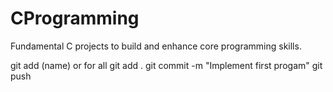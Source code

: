 # CProgramming
Fundamental C projects to build and enhance core programming skills.

git add (name) or for all git add .
git commit -m "Implement first progam"
git push

